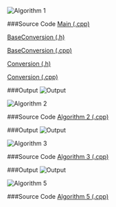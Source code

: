 ![Algorithm 1](https://github.com/cpp-rakesh/DiscreteMathematicsAndItsApplications/blob/master/Chapter_4_Number_Theory_And_Cryptography/4.2_Integer_Representations_And_Algorithms/Algorithms/repo/algorithm_1.jpg)

###Source Code
[Main (.cpp)](https://github.com/cpp-rakesh/DiscreteMathematicsAndItsApplications/tree/master/Chapter_4_Number_Theory_And_Cryptography/4.2_Integer_Representations_And_Algorithms/Algorithms/repo/algorithm_1/Main.cpp)

[BaseConversion (.h)](https://github.com/cpp-rakesh/DiscreteMathematicsAndItsApplications/tree/master/Chapter_4_Number_Theory_And_Cryptography/4.2_Integer_Representations_And_Algorithms/Algorithms/repo/algorithm_1/BaseConversion.h)

[BaseConversion (.cpp)](https://github.com/cpp-rakesh/DiscreteMathematicsAndItsApplications/tree/master/Chapter_4_Number_Theory_And_Cryptography/4.2_Integer_Representations_And_Algorithms/Algorithms/repo/algorithm_1/BaseConversion.cpp)

[Conversion (.h)](https://github.com/cpp-rakesh/DiscreteMathematicsAndItsApplications/tree/master/Chapter_4_Number_Theory_And_Cryptography/4.2_Integer_Representations_And_Algorithms/Algorithms/repo/algorithm_1/Conversion.h)

[Conversion (.cpp)](https://github.com/cpp-rakesh/DiscreteMathematicsAndItsApplications/tree/master/Chapter_4_Number_Theory_And_Cryptography/4.2_Integer_Representations_And_Algorithms/Algorithms/repo/algorithm_1/Conversion.cpp)

###Output
![Output](https://github.com/cpp-rakesh/DiscreteMathematicsAndItsApplications/blob/master/Chapter_4_Number_Theory_And_Cryptography/4.2_Integer_Representations_And_Algorithms/Algorithms/repo/output_1.jpg)

![Algorithm 2](https://github.com/cpp-rakesh/DiscreteMathematicsAndItsApplications/blob/master/Chapter_4_Number_Theory_And_Cryptography/4.2_Integer_Representations_And_Algorithms/Algorithms/repo/algorithm_2.jpg)

###Source Code
[Algorithm 2 (.cpp)](https://github.com/cpp-rakesh/DiscreteMathematicsAndItsApplications/tree/master/Chapter_4_Number_Theory_And_Cryptography/4.2_Integer_Representations_And_Algorithms/Algorithms/repo/algorithm_2.cpp)

###Output
![Output](https://github.com/cpp-rakesh/DiscreteMathematicsAndItsApplications/blob/master/Chapter_4_Number_Theory_And_Cryptography/4.2_Integer_Representations_And_Algorithms/Algorithms/repo/output_2.jpg)

![Algorithm 3](https://github.com/cpp-rakesh/DiscreteMathematicsAndItsApplications/blob/master/Chapter_4_Number_Theory_And_Cryptography/4.2_Integer_Representations_And_Algorithms/Algorithms/repo/algorithm_3.jpg)

###Source Code
[Algorithm 3 (.cpp)](https://github.com/cpp-rakesh/DiscreteMathematicsAndItsApplications/tree/master/Chapter_4_Number_Theory_And_Cryptography/4.2_Integer_Representations_And_Algorithms/Algorithms/repo/algorithm_3.cpp)

###Output
![Output](https://github.com/cpp-rakesh/DiscreteMathematicsAndItsApplications/blob/master/Chapter_4_Number_Theory_And_Cryptography/4.2_Integer_Representations_And_Algorithms/Algorithms/repo/output_3.jpg)


![Algorithm 5](https://github.com/cpp-rakesh/DiscreteMathematicsAndItsApplications/blob/master/Chapter_4_Number_Theory_And_Cryptography/4.2_Integer_Representations_And_Algorithms/Algorithms/repo/algorithm_5.jpg)

###Source Code
[Algorithm 5 (.cpp)](https://github.com/cpp-rakesh/DiscreteMathematicsAndItsApplications/tree/master/Chapter_4_Number_Theory_And_Cryptography/4.2_Integer_Representations_And_Algorithms/Algorithms/repo/algorithm_5.cpp)

